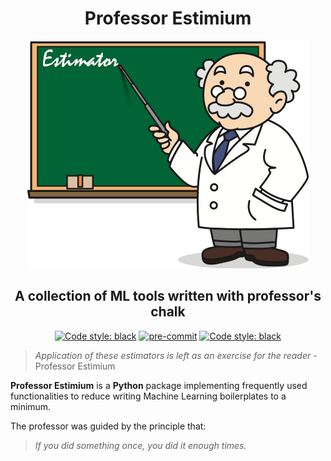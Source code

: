<h1 align="center">Professor Estimium</h1>

<p align="center">
    <img src="https://raw.githubusercontent.com/mrtovsky/estimium/master/docs/images/professor-estimium.png" alt="Professor Estimium" class="center">
</p>

<h2 align="center">A collection of ML tools written with professor's chalk</h2>

<p align="center">
    <a href="https://github.com/psf/black"><img src="https://img.shields.io/badge/code%20style-black-000000.svg" alt="Code style: black"></a>
    <a href="https://github.com/pre-commit/pre-commit"><img src="https://img.shields.io/badge/pre--commit-enabled-brightgreen?logo=pre-commit&logoColor=white" alt="pre-commit" style="max-width:100%;"></a>
    <a href="https://codecov.io/gh/mrtovsky/estimium/branch/master"><img src="https://codecov.io/gh/mrtovsky/estimium/branch/master/graph/badge.svg" alt="Code style: black"></a>
</p>

<!-- prettier-ignore -->
> _Application of these estimators is left as an exercise for the reader_ - Professor Estimium

**Professor Estimium** is a **Python** package implementing frequently used
functionalities to reduce writing Machine Learning boilerplates to a minimum.

The professor was guided by the principle that:

<!-- prettier-ignore -->
> _If you did something once, you did it enough times._
